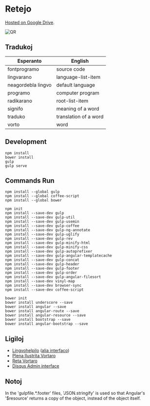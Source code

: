 # Retejo

[Hosted on Google Drive](http://goo.gl/iFFx4F).

![QR](http://chart.googleapis.com/chart?cht=qr&chs=200x200&choe=UTF-8&chld=H|0&chl=http://goo.gl/iFFx4F)

## Tradukoj

Esperanto | English
----------|---------
fontprogramo | source code
lingvarano | language-list-item
neagordebla lingvo | default language
programo | computer program
radikarano | root-list-item
signifo | meaning of a word
traduko | translation of a word
vorto | word

## Development

    npm install
    bower install
    gulp
    gulp serve

## Commands Run

    npm install --global gulp
    npm install --global coffee-script
    npm install --global bower
    
    npm init
    npm install --save-dev gulp
    npm install --save-dev gulp-util
    npm install --save-dev gulp-usemin
    npm install --save-dev gulp-coffee
    npm install --save-dev gulp-ng-annotate
    npm install --save-dev gulp-uglify
    npm install --save-dev gulp-rev
    npm install --save-dev gulp-minify-html
    npm install --save-dev gulp-minify-css
    npm install --save-dev gulp-autoprefixer
    npm install --save-dev gulp-angular-templatecache
    npm install --save-dev gulp-concat
    npm install --save-dev gulp-header
    npm install --save-dev gulp-footer
    npm install --save-dev gulp-order
    npm install --save-dev gulp-angular-filesort
    npm install --save-dev vinyl-map
    npm install --save-dev browser-sync
    npm install --save-dev coffee-script
    
    bower init
    bower install underscore --save
    bower install angular --save
    bower install angular-route --save
    bower install angular-resource --save
    bower install bootstrap --save
    bower install angular-bootstrap --save

## Ligiloj

* [Lingvohelpilo](http://beta.visl.sdu.dk/lingvohelpilo/) ([alia interfaco](http://beta.visl.sdu.dk/visl/eo/tools/spelling.php))
* [Plena Ilustrita Vortaro](http://vortaro.net/)
* [Reta Vortaro](http://www.reta-vortaro.de)
* [Disqus Admin interface](https://esperanto2.disqus.com/admin/)

## Notoj

In the 'gulpfile.*.footer' files, 'JSON.stringify' is used so that Angular's '$resource' returns a copy of the object, instead of the object itself.
